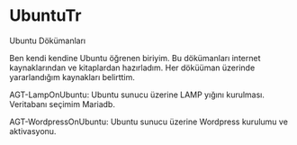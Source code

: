 # UbuntuTr
Ubuntu Dökümanları


Ben kendi kendine Ubuntu öğrenen biriyim. Bu dökümanları internet kaynaklarından ve kitaplardan hazırladım. Her döküüman üzerinde yararlandığım kaynakları belirttim.

AGT-LampOnUbuntu: Ubuntu sunucu üzerine LAMP yığını kurulması. Veritabanı seçimim  Mariadb.

AGT-WordpressOnUbuntu: Ubuntu sunucu üzerine Wordpress kurulumu ve aktivasyonu.


